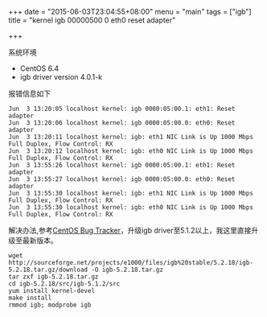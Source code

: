 +++
date = "2015-06-03T23:04:55+08:00"
menu = "main"
tags = ["igb"]
title = "kernel igb 00000500 0 eth0 reset adapter"

+++

系统环境

* CentOS 6.4
* igb driver version 4.0.1-k

报错信息如下

	Jun  3 13:20:05 localhost kernel: igb 0000:05:00.1: eth1: Reset adapter
	Jun  3 13:20:06 localhost kernel: igb 0000:05:00.0: eth0: Reset adapter
	Jun  3 13:20:11 localhost kernel: igb: eth1 NIC Link is Up 1000 Mbps Full Duplex, Flow Control: RX
	Jun  3 13:20:12 localhost kernel: igb: eth0 NIC Link is Up 1000 Mbps Full Duplex, Flow Control: RX
	Jun  3 13:55:26 localhost kernel: igb 0000:05:00.1: eth1: Reset adapter
	Jun  3 13:55:27 localhost kernel: igb 0000:05:00.0: eth0: Reset adapter
	Jun  3 13:55:30 localhost kernel: igb: eth1 NIC Link is Up 1000 Mbps Full Duplex, Flow Control: RX
	Jun  3 13:55:30 localhost kernel: igb: eth0 NIC Link is Up 1000 Mbps Full Duplex, Flow Control: RX

解决办法,参考[CentOS Bug Tracker](https://bugs.centos.org/view.php?id=7034)，升级igb driver至5.1.2以上，我这里直接升级至最新版本。

	wget http://sourceforge.net/projects/e1000/files/igb%20stable/5.2.18/igb-5.2.18.tar.gz/download -O igb-5.2.18.tar.gz
	tar zxf igb-5.2.18.tar.gz
	cd igb-5.2.18/src/igb-5.1.2/src
	yum install kernel-devel
	make install
	rmmod igb; modprobe igb
